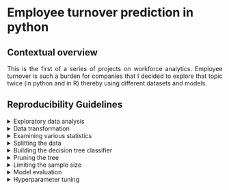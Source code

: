 # Employee turnover prediction in python

## Contextual overview

<p align="justify">
This is the first of a series of projects on workforce analytics. Employee turnover is such a burden for companies that I decided to explore that topic twice (in python and in R) thereby using different datasets and models.
</p>

## Reproducibility Guidelines

<details>
  <summary>Exploratory data analysis</summary>
  1. Import the necessary packages. <br>
  2. Load the dataset from its GitHub repository and transform into a Pandas dataframe. <br>
  3. Describe the contents of our dataset further. <br>
  4. Look for unique values. <br>
</details>

<details>
  <summary>Data transformation</summary>
  1. Change the type of the salary column to categorical. <br>
  2. Reorder the categories. <br>
  3. Encode the categories with integer values. <br>
  4. Get dummies and save them in a new dataframe. <br>
  5. Drop the accounting column to avoid dummy trap. <br>
  6. Drop the old column department column as it is no longer needed. <br>
  7. Join the new dataframe departments to your new employee dataset. <br>
</details>

<details>
  <summary>Examining various statistics</summary>
  1. Get the total number of observations and save it in a variable. <br>
  2. Print the number of employees who stayed / left. <br>
  3. Print the percentage of employees who stayed / left. <br>
  4. Build a correlation matrix to evaluate the relationships between features. <br>
</details>

<details>
  <summary>Splitting the data</summary>
  1. Set the target (dependent variable) which needs to be predicted. <br>
  2. Drop the churn column in order to obtain our features matrix. <br>
  3. Split the data into a training set and a testing set using scikit-learn to increase generalization and avoid overfitting. <br>
</details>

<details>
  <summary>Building the decision tree classifier</summary>
  1. Recall the number of employees who stayed versus those who left. <br>
  2. Calculate the gini index. <br>
  3. Gini index in case of splitting by variable A or B. <br>
  4. Check which Gini is lower and use it for spliting. <br>
  5. Apply a decision tree model to fit features to the target in the training set. <br>
  6. Check the accuracy score of the prediction for the training set. <br>
  7. Check the accuracy score of the prediction for the test set. <br>
  8. Import the tree graphical visualization export function. <br>
  9. Apply Decision Tree model to fit features to the target. <br>
  10. Export the tree to a dot file. <br>
</details>

<details>
  <summary>Pruning the tree</summary>
  1. Initialize the DecisionTreeClassifier while limiting the depth of the tree to 5. <br>
  2. Fit the model. <br>
  3. Print the accuracy of the prediction for the training set. <br>
  4. Print the accuracy of the prediction for the test set. <br>
</details>

<details>
  <summary>Limiting the sample size</summary>
  1. Initialize the DecisionTreeClassifier while limiting the sample size in leaves to 100. <br>
  2. Fit the model. <br>
  3. Print the accuracy of the prediction (in percentage points) for the training set. <br>
  4. Print the accuracy of the prediction (in percentage points) for the test set. <br>
</details>

<details>
  <summary>Model evaluation</summary>
  1. Import the function to calculate precision score. <br>
  2. Predict whether employees will churn using the test set. <br>
  3. Calculate precision score by comparing target_test with the prediction. <br>
  4. Import the function to calculate recall score. <br>
  5. Use the initial model to predict churn. <br>
  6. Calculate recall score by comparing target_test with the prediction. <br>
  7. Import the function to calculate ROC/AUC score. <br>
  8. Use initial model to predict churn (based on features_test). <br>
  9. Calculate ROC/AUC score by comparing target_test with the prediction. <br>
  10. Initialize the DecisionTreeClassifier. <br>
  11. Fit the model. <br>
  12. Print the accuracy of the prediction (in percentage points) for the test set. <br>
  13. Print the recall score. <br>
  14. Print the ROC/AUC score. <br>
  15. Initialize the model. <br>
  16. Fit it to the training component. <br>
  17. Make predictions using test component. <br>
  18. Print the recall score for the balanced model. <br>
  19. Print the ROC/AUC score for the balanced model. <br>
</details>

<details>
  <summary>Hyperparameter tuning</summary>
  1. Import the function for implementing cross validation. <br>
  2. Use that function to print the cross validation score for 10 folds. <br>
  3. Generate values for maximum depth. <br>
  4. Generate values for minimum sample size. <br>
  5. Create the dictionary with parameters to be checked. <br>
  6. import the GridSearchCV function. <br>
  7. Set up parameters. <br>
  8. Initialize the param_search function using the GridSearchCV function, initial model and parameters above. <br>
  9. Fit the param_search to the training dataset. <br>
  10. Print the best parameters found. <br>
  11. Initialize the model. <br>
  12. Fit it to the training component. <br>
  13. Make prediction using test component. <br>
  14. Calculate feature importances. <br>
  15. Create a list of features. <br>
  16. Save the results inside a DataFrame using feature_list as an index. <br>
  17. Sort values to learn most important features. <br>
  18. Select only features with relative importance higher than 1%. <br>
  19. Create a list from those features. <br>
  20. Transform both features_train and features_test components to include only selected features. <br>
  21. Initialize the model. <br>
  22. Fit it to the training component. <br>
  23. Make prediction using test component. <br>
  24. Print the general accuracy of the model_best. <br>
  25. Print the recall score of the model predictions. <br>
  26. Print the ROC/AUC score of the model predictions. <br>
</details>
